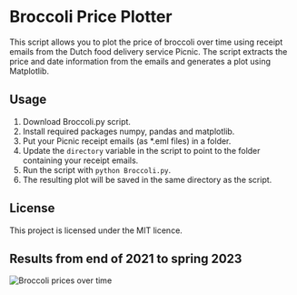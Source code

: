 # Broccoli Price Plotter

This script allows you to plot the price of broccoli over time using receipt emails from the Dutch food delivery service Picnic. The script extracts the price and date information from the emails and generates a plot using Matplotlib.

## Usage

1. Download Broccoli.py script.
2. Install required packages numpy, pandas and matplotlib.
3. Put your Picnic receipt emails (as *.eml files) in a folder.
4. Update the `directory` variable in the script to point to the folder containing your receipt emails.
5. Run the script with `python Broccoli.py`.
6. The resulting plot will be saved in the same directory as the script.

## License

This project is licensed under the MIT licence.

## Results from end of 2021 to spring 2023

![Broccoli prices over time](/path/to/broccoli_prices.png)

